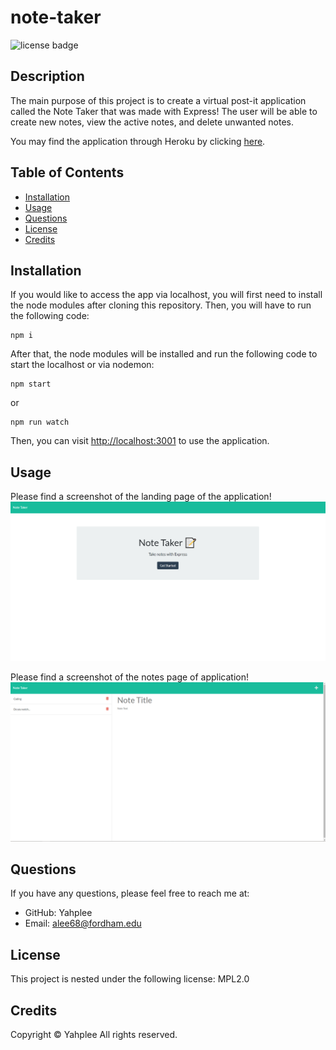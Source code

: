 # note-taker

![license badge](https://img.shields.io/badge/license-MPL2.0-brightgreen.svg)

## Description

The main purpose of this project is to create a virtual post-it application called the Note Taker that was made with Express! The user will be able to create new notes, view the active notes, and delete unwanted notes.

You may find the application through Heroku by clicking [here](https://yahplee-note-taker.herokuapp.com/).

## Table of Contents

- [Installation](#installation)
- [Usage](#usage)
- [Questions](#questions)
- [License](#license)
- [Credits](#credits)

## Installation

If you would like to access the app via localhost, you will first need to install the node modules after cloning this repository. Then, you will have to run the following code:

```
npm i
```

After that, the node modules will be installed and run the following code to start the localhost or via nodemon:

```
npm start
```

or

```
npm run watch
```

Then, you can visit [http://localhost:3001](http://localhost:3001) to use the application.

## Usage

Please find a screenshot of the landing page of the application!
![image of the application landing page](./public/assets/images/landing.png)

Please find a screenshot of the notes page of application!
![image of the application's notes page](./public/assets/images/notes-landing.png)

## Questions

If you have any questions, please feel free to reach me at:

- GitHub: Yahplee
- Email: [alee68@fordham.edu](mailto:alee@fordham.edu)

## License

This project is nested under the following license: MPL2.0

## Credits

Copyright © Yahplee All rights reserved.
